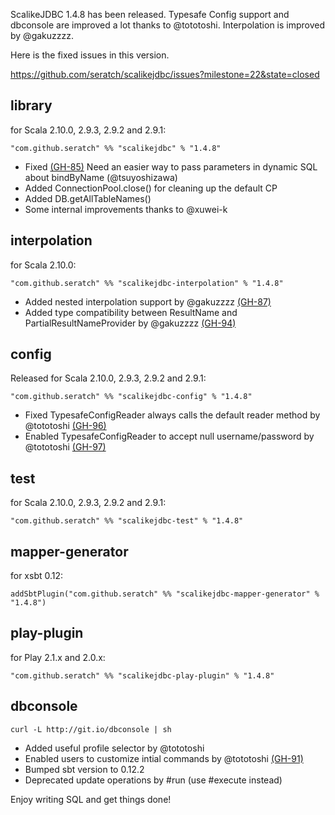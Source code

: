 ScalikeJDBC 1.4.8 has been released. Typesafe Config support and dbconsole are improved a lot thanks to @tototoshi. Interpolation is improved by @gakuzzzz.

Here is the fixed issues in this version.

https://github.com/seratch/scalikejdbc/issues?milestone=22&state=closed


## library

for Scala 2.10.0, 2.9.3, 2.9.2 and 2.9.1:

    "com.github.seratch" %% "scalikejdbc" % "1.4.8"

* Fixed [(GH-85)](https://github.com/seratch/scalikejdbc/issues/85) Need an easier way to pass parameters in dynamic SQL about bindByName (@tsuyoshizawa)
* Added ConnectionPool.close() for cleaning up the default CP
* Added DB.getAllTableNames()
* Some internal improvements thanks to @xuwei-k

## interpolation

for Scala 2.10.0:

    "com.github.seratch" %% "scalikejdbc-interpolation" % "1.4.8"

* Added nested interpolation support by @gakuzzzz [(GH-87)](https://github.com/seratch/scalikejdbc/issues/87)
* Added type compatibility between ResultName and PartialResultNameProvider by @gakuzzzz [(GH-94)](https://github.com/seratch/scalikejdbc/issues/94)

## config

Released for Scala 2.10.0, 2.9.3, 2.9.2 and 2.9.1:

    "com.github.seratch" %% "scalikejdbc-config" % "1.4.8"

* Fixed TypesafeConfigReader always calls the default reader method by @tototoshi [(GH-96)](https://github.com/seratch/scalikejdbc/issues/96)
* Enabled TypesafeConfigReader to accept null username/password by @tototoshi [(GH-97)](https://github.com/seratch/scalikejdbc/issues/97)

## test

for Scala 2.10.0, 2.9.3, 2.9.2 and 2.9.1:

    "com.github.seratch" %% "scalikejdbc-test" % "1.4.8"

## mapper-generator

for xsbt 0.12:

    addSbtPlugin("com.github.seratch" %% "scalikejdbc-mapper-generator" % "1.4.8")

## play-plugin

for Play 2.1.x and 2.0.x:

    "com.github.seratch" %% "scalikejdbc-play-plugin" % "1.4.8"

## dbconsole

    curl -L http://git.io/dbconsole | sh

* Added useful profile selector by @tototoshi
* Enabled users to customize intial commands by @tototoshi [(GH-91)](https://github.com/seratch/scalikejdbc/issues/91)
* Bumped sbt version to 0.12.2
* Deprecated update operations by #run (use #execute instead)


Enjoy writing SQL and get things done!


